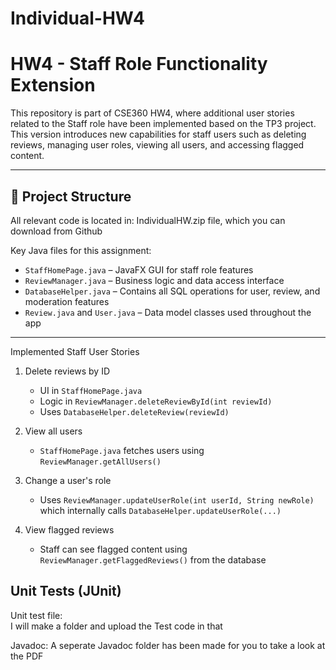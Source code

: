 # Individual-HW4
# HW4 - Staff Role Functionality Extension

This repository is part of CSE360 HW4, where additional user stories related to the Staff role have been implemented based on the TP3 project. This version introduces new capabilities for staff users such as deleting reviews, managing user roles, viewing all users, and accessing flagged content.

---

## 📁 Project Structure

All relevant code is located in:
IndividualHW.zip file, which you can download from Github


Key Java files for this assignment:

- `StaffHomePage.java` – JavaFX GUI for staff role features
- `ReviewManager.java` – Business logic and data access interface
- `DatabaseHelper.java` – Contains all SQL operations for user, review, and moderation features
- `Review.java` and `User.java` – Data model classes used throughout the app

---

 Implemented Staff User Stories

1. Delete reviews by ID  
   - UI in `StaffHomePage.java`
   - Logic in `ReviewManager.deleteReviewById(int reviewId)`
   - Uses `DatabaseHelper.deleteReview(reviewId)`

2. View all users  
   - `StaffHomePage.java` fetches users using `ReviewManager.getAllUsers()`

3. Change a user's role
   - Uses `ReviewManager.updateUserRole(int userId, String newRole)` which internally calls `DatabaseHelper.updateUserRole(...)`

4. View flagged reviews
   - Staff can see flagged content using `ReviewManager.getFlaggedReviews()` from the database

##  Unit Tests (JUnit)

Unit test file:  
I will make a folder and upload the Test code in that 

Javadoc:
A seperate Javadoc folder has been made for you to take a look at the PDF 
